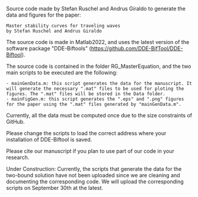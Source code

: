 Source code made by Stefan Ruschel and Andrus Giraldo to generate the data and figures for the paper:

	Master stability curves for traveling waves
	by Stefan Ruschel and Andrus Giraldo

The source code is made in Matlab2022, and uses the latest version of the software package "DDE-Biftools" (https://github.com/DDE-BifTool/DDE-Biftool).

The source code is contained in the folder RG_MasterEquation, and the two main scripts to be executed are the following: 

	- mainGenData.m: this script generates the data for the manuscript. It will generate the necessary ".mat" files to be used for ploting the figures. The ".mat" files will be stored in the Data folder.
	- mainFigGen.m: this script generates the ".eps" and ".png" figures for the paper using the ".mat" files generated by "mainGenData.m". 

Currently, all the data must be computed once due to the size constraints of GitHub.

Please change the scripts to load the correct address where your installation of DDE-Biftool is saved.

Please cite our manuscript if you plan to use part of our code in your research.

Under Construction: Currently, the scripts that generate the data for the two-bound solution have not been uploaded since we are cleaning and documenting the corresponding code. We will upload the corresponding scripts on September 30th at the latest. 